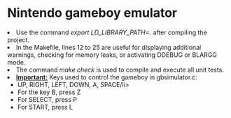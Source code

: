 <h1>Nintendo gameboy emulator</h1>


<li>Use the command <i>export LD_LIBRARY_PATH=.</i> after compiling the project.</li>
<li>In the Makefile, lines 12 to 25 are useful for displaying additional warnings, checking for memory leaks, or activating DDEBUG or BLARGG mode.</li>

<li>The command <i>make check</i> is used to compile and execute all unit tests.</li>
<li> <b><ins>Important:</ins></b> Keys used to control the gameboy in gbsimulator.c:
  <ul>
    <li> UP, RIGHT, LEFT, DOWN, A, SPACE/li>
    <li> For the key B, press Z</li>
    <li> For SELECT, press P</li>
    <li> For START, press L</li>
  </ul>
  </li>
</ul>
